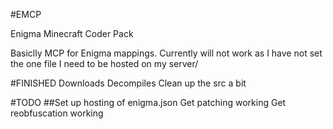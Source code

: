#EMCP

Enigma Minecraft Coder Pack

Basiclly MCP for Enigma mappings.
Currently will not work as I have not set the one file I need to be hosted on my server/



#FINISHED
Downloads
Decompiles
Clean up the src a bit

#TODO
##Set up hosting of enigma.json
Get patching working
Get reobfuscation working
